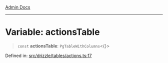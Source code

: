 [Admin Docs](/)

***

# Variable: actionsTable

> `const` **actionsTable**: `PgTableWithColumns`\<\{\}\>

Defined in: [src/drizzle/tables/actions.ts:17](https://github.com/NishantSinghhhhh/talawa-api/blob/92ff044a4e2bbc8719de2b33b4f8d7d0a9aa0174/src/drizzle/tables/actions.ts#L17)
